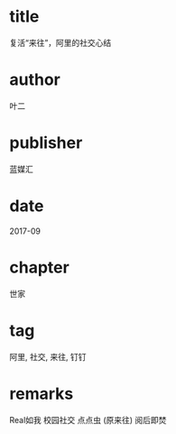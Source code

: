 # title
复活“来往”，阿里的社交心结

# author
叶二

# publisher
蓝媒汇

# date
2017-09

# chapter
世家

# tag
阿里, 社交, 来往, 钉钉

# remarks
Real如我 校园社交 点点虫 (原来往) 阅后即焚
